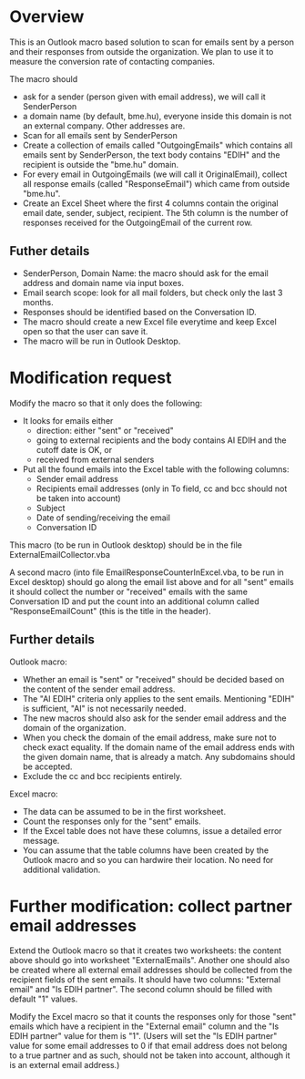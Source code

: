 # Overview

This is an Outlook macro based solution to scan for emails sent by a person and their responses from outside the organization.
We plan to use it to measure the conversion rate of contacting companies.

The macro should
- ask for a sender (person given with email address), we will call it SenderPerson
- a domain name (by default, bme.hu), everyone inside this domain is not an external company. Other addresses are.
- Scan for all emails sent by SenderPerson
- Create a collection of emails called "OutgoingEmails" which contains all emails sent by SenderPerson, the text body contains "EDIH" and the recipient is outside the "bme.hu" domain.
- For every email in OutgoingEmails (we will call it OriginalEmail), collect all response emails (called "ResponseEmail") which came from outside "bme.hu".
- Create an Excel Sheet where the first 4 columns contain the original email date, sender, subject, recipient. The 5th column is the number of responses received for the OutgoingEmail of the current row.

## Futher details

- SenderPerson, Domain Name: the macro should ask for the email address and domain name via input boxes.
- Email search scope: look for all mail folders, but check only the last 3 months.
- Responses should be identified based on the Conversation ID.
- The macro should create a new Excel file everytime and keep Excel open so that the user can save it.
- The macro will be run in Outlook Desktop.

# Modification request

Modify the macro so that it only does the following:
- It looks for emails either
    - direction: either "sent" or "received"
    - going to external recipients and the body contains AI EDIH and the cutoff date is OK, or
    - received from external senders
- Put all the found emails into the Excel table with the following columns:
    - Sender email address
    - Recipients email addresses (only in To field, cc and bcc should not be taken into account)
    - Subject
    - Date of sending/receiving the email
    - Conversation ID

This macro (to be run in Outlook desktop) should be in the file ExternalEmailCollector.vba

A second macro (into file EmailResponseCounterInExcel.vba, to be run in Excel desktop) should go along the email list above and for all "sent" emails it should collect the number or "received" emails with the same Conversation ID and put the count into an additional column called "ResponseEmailCount" (this is the title in the header).

## Further details

Outlook macro:

- Whether an email is "sent" or "received" should be decided based on the content of the sender email address.
- The "AI EDIH" criteria only applies to the sent emails. Mentioning "EDIH" is sufficient, "AI" is not necessarily needed.
- The new macros should also ask for the sender email address and the domain of the organization.
- When you check the domain of the email address, make sure not to check exact equality. If the domain name of the email address ends with the given domain name, that is already a match. Any subdomains should be accepted.
- Exclude the cc and bcc recipients entirely.

Excel macro:

- The data can be assumed to be in the first worksheet.
- Count the responses only for the "sent" emails.
- If the Excel table does not have these columns, issue a detailed error message.
- You can assume that the table columns have been created by the Outlook macro and so you can hardwire their location. No need for additional validation.

# Further modification: collect partner email addresses

Extend the Outlook macro so that it creates two worksheets: the content above should go into worksheet "ExternalEmails". Another one should also be created where all external email addresses should be collected from the recipient fields of the sent emails.
It should have two columns: "External email" and "Is EDIH partner". The second column should be filled with default "1" values.

Modify the Excel macro so that it counts the responses only for those "sent" emails which have a recipient in the "External email" column and the "Is EDIH partner" value for them is "1". (Users will set the "Is EDIH partner" value for some email addresses to 0 if that email address does not belong to a true partner and as such, should not be taken into account, although it is an external email address.)
